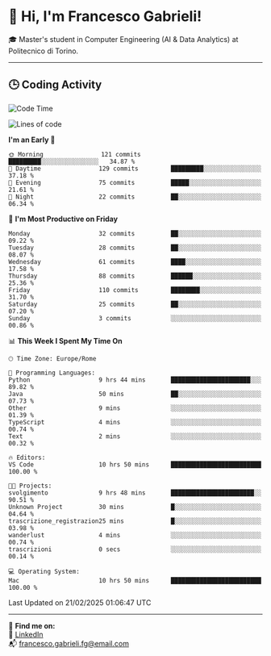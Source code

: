 # 👋 Hi, I'm Francesco Gabrieli!

🎓 Master's student in Computer Engineering (AI & Data Analytics) at Politecnico di Torino.  

---

## 🕒 Coding Activity

<!--START_SECTION:waka-->
![Code Time](http://img.shields.io/badge/Code%20Time-20%20hrs%2024%20mins-blue)

![Lines of code](https://img.shields.io/badge/From%20Hello%20World%20I%27ve%20Written-35.0%20thousand%20lines%20of%20code-blue)

**I'm an Early 🐤** 

```text
🌞 Morning                121 commits         █████████░░░░░░░░░░░░░░░░   34.87 % 
🌆 Daytime                129 commits         █████████░░░░░░░░░░░░░░░░   37.18 % 
🌃 Evening                75 commits          █████░░░░░░░░░░░░░░░░░░░░   21.61 % 
🌙 Night                  22 commits          ██░░░░░░░░░░░░░░░░░░░░░░░   06.34 % 
```
📅 **I'm Most Productive on Friday** 

```text
Monday                   32 commits          ██░░░░░░░░░░░░░░░░░░░░░░░   09.22 % 
Tuesday                  28 commits          ██░░░░░░░░░░░░░░░░░░░░░░░   08.07 % 
Wednesday                61 commits          ████░░░░░░░░░░░░░░░░░░░░░   17.58 % 
Thursday                 88 commits          ██████░░░░░░░░░░░░░░░░░░░   25.36 % 
Friday                   110 commits         ████████░░░░░░░░░░░░░░░░░   31.70 % 
Saturday                 25 commits          ██░░░░░░░░░░░░░░░░░░░░░░░   07.20 % 
Sunday                   3 commits           ░░░░░░░░░░░░░░░░░░░░░░░░░   00.86 % 
```


📊 **This Week I Spent My Time On** 

```text
🕑︎ Time Zone: Europe/Rome

💬 Programming Languages: 
Python                   9 hrs 44 mins       ██████████████████████░░░   89.82 % 
Java                     50 mins             ██░░░░░░░░░░░░░░░░░░░░░░░   07.73 % 
Other                    9 mins              ░░░░░░░░░░░░░░░░░░░░░░░░░   01.39 % 
TypeScript               4 mins              ░░░░░░░░░░░░░░░░░░░░░░░░░   00.74 % 
Text                     2 mins              ░░░░░░░░░░░░░░░░░░░░░░░░░   00.32 % 

🔥 Editors: 
VS Code                  10 hrs 50 mins      █████████████████████████   100.00 % 

🐱‍💻 Projects: 
svolgimento              9 hrs 48 mins       ███████████████████████░░   90.51 % 
Unknown Project          30 mins             █░░░░░░░░░░░░░░░░░░░░░░░░   04.64 % 
trascrizione_registrazion25 mins             █░░░░░░░░░░░░░░░░░░░░░░░░   03.98 % 
wanderlust               4 mins              ░░░░░░░░░░░░░░░░░░░░░░░░░   00.74 % 
trascrizioni             0 secs              ░░░░░░░░░░░░░░░░░░░░░░░░░   00.14 % 

💻 Operating System: 
Mac                      10 hrs 50 mins      █████████████████████████   100.00 % 
```


 Last Updated on 21/02/2025 01:06:47 UTC
<!--END_SECTION:waka-->


---



🔗 **Find me on:**  
💼 [LinkedIn](https://www.linkedin.com/in/francesco-gabrieli)  
📬 francesco.gabrieli.fg@email.com  



